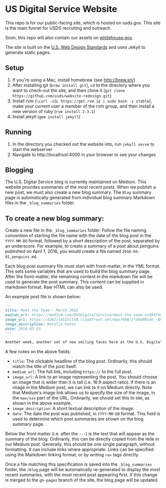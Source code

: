 US Digital Service Website
==========================

This repo is for our public-facing site, which is hosted on usds.gov.  This site is the main funnel for USDS recruiting and outreach.

Soon, this repo will also contain our assets on [whitehouse.gov](https://www.whitehouse.gov/digital/united-states-digital-service).

The site is built on the [U.S. Web Design Standards](https://playbook.cio.gov/designstandards/) and uses Jekyll to generate static pages.

Setup
---
1. If you're using a Mac, install homebrew (see http://brew.sh/)
2. After installing git (`brew install git`), `cd` to the directory where you want to check-out the site, and then clone it (`git clone https://github.com/usds/website-redesign.git`)
3. Install rvm (`\curl -sSL https://get.rvm.io | sudo bash -s stable`), make your current user a member of the rvm group, and then install a new version of ruby (`rvm install 2.3.1`)
4. Install jekyll (`gem install jekyll`)
  
Running
---
1. In the directory you checked out the website into, run `jekyll serve` to start the webserver
2. Navigate to http://localhost:4000 in your browser to see your changes

Blogging
---
The U.S. Digital Service blog is currently maintained on Medium. This website provides summaries of the most recent posts. When we publish a new post, we must also create a new blog summary. The `Blog` summary page is automatically generated from individual blog summary Markdown files in the `_blog_summaries` folder.

To create a new blog summary:
----

Create a new file in the `_blog_summaries` folder. Follow the file naming convention of starting the file name with the date of the blog post in the `YYYY-MM-DD` format, followed by a short description of the post, separated by an underscore. For example, to create a summary of a post about penguins published on April 1, 2016, you would create a file named `2016-04-01_penguins.md`.

Each blog post summary file must start with front-matter, in the YML format. This sets some variables that are used to build the blog summary page. After the front-matter, the remaining content in the markdown file will be used to generate the post summary. This content can be supplied in markdown format. Raw HTML can also be used.

An example post file is shown below:

```markdown
---
title: Meet the Team - March 2016
medium_url: https://medium.com/@USDigitalService/meet-the-team-ce394749a771
image_url: https://d262ilb51hltx0.cloudfront.net/max/600/1*UHwRMidm_-BHCOfycUvtPA.jpeg
image_description: Natalie Kates
date: 2016-03-23
---

Another week, another set of new smiling faces here at the U.S. Digital Service. This edition of “Meet the Team” adds a new twist. Fresh recruits shared their answers to a few question from the famous [Proust Questionnaire](https://en.wikipedia.org/wiki/Proust_Questionnaire). We know, we’re really earning that “Peace Corps for nerds” nickname.

```

A few notes on the above fields:

- `title`: The clickable headline of the blog post. Ordinarily, this should match the title of the post itself.
- `medium_url`: The full link, including `https://` to the full post.
- `image_url`: A link to an image representing the post. You should choose an image that is wider than it is tall (i.e. 16:9 aspect ratio). If there is an image in the Medium post, we can link to it on Medium directly. Note that Medium's image link allows us to specify the size of the image, in the `max/xxx` part of the URL. Ordinarily, we should set this to `600`, as shown in the above example.
- `image_description`: A short textual description of the image.
- `date`: The date the post was published, in `YYYY-MM-DD` format. This field is used to determine which post summaries are shown on the blog summary page.

Below the front matter (i.e. after the `---`) is the text that will appear as the summary of the blog. Ordinarily, this can be directly copied from the lede in our Medium post. Generally, this should be one single paragraph, without formatting. It can include links where appropriate. Links can be specified using the Markdown linking format, or by writing `<a>` tags directly.

Once a file matching this specification is saved into the `_blog_summaries` folder, the `/blog` page will be automatically re-generated to display the most recent summaries, with the most recent post appearing first. If this change is merged to the `gh-pages` branch of the site, the blog page will be updated.